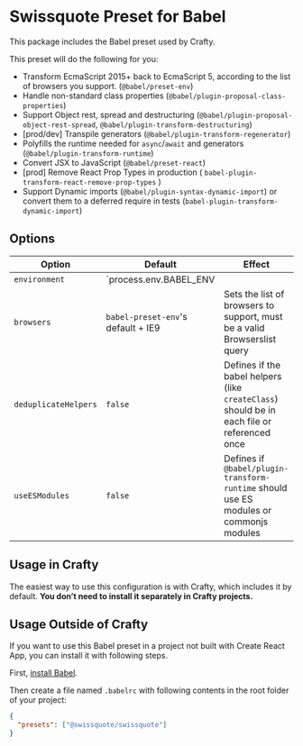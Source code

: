 # Swissquote Preset for Babel

This package includes the Babel preset used by Crafty.

This preset will do the following for you:

- Transform EcmaScript 2015+ back to EcmaScript 5, according to the list of
  browsers you support. (`@babel/preset-env`)
- Handle non-standard class properties
  (`@babel/plugin-proposal-class-properties`)
- Support Object rest, spread and destructuring (`@babel/plugin-proposal-object-rest-spread`, `@babel/plugin-transform-destructuring`)
- [prod/dev] Transpile generators (`@babel/plugin-transform-regenerator`)
- Polyfills the runtime needed for `async`/`await` and generators
  (`@babel/plugin-transform-runtime`)
- Convert JSX to JavaScript (`@babel/preset-react`)
- [prod] Remove React Prop Types in production ( `babel-plugin-transform-react-remove-prop-types` )
- Support Dynamic imports (`@babel/plugin-syntax-dynamic-import`) or convert them
  to a deferred require in tests (`babel-plugin-transform-dynamic-import`)

## Options

| Option               | Default                                         | Effect                                                                                      |
| -------------------- | ----------------------------------------------- | ------------------------------------------------------------------------------------------- |
| `environment`        | `process.env.BABEL_ENV || process.env.NODE_ENV` | Overrides the environment, must be one of `development`, `test` or `production`             |
| `browsers`           | `babel-preset-env`'s default + IE9              | Sets the list of browsers to support, must be a valid Browserslist query                    |
| `deduplicateHelpers` | `false`                                         | Defines if the babel helpers (like `createClass`) should be in each file or referenced once |
| `useESModules`       | `false`                                         | Defines if `@babel/plugin-transform-runtime` should use ES modules or commonjs modules      |

## Usage in Crafty

The easiest way to use this configuration is with Crafty, which includes it by
default. **You don’t need to install it separately in Crafty projects.**

## Usage Outside of Crafty

If you want to use this Babel preset in a project not built with Create React
App, you can install it with following steps.

First, [install Babel](https://babeljs.io/docs/setup/).

Then create a file named `.babelrc` with following contents in the root folder
of your project:

```json
{
  "presets": ["@swissquote/swissquote"]
}
```
